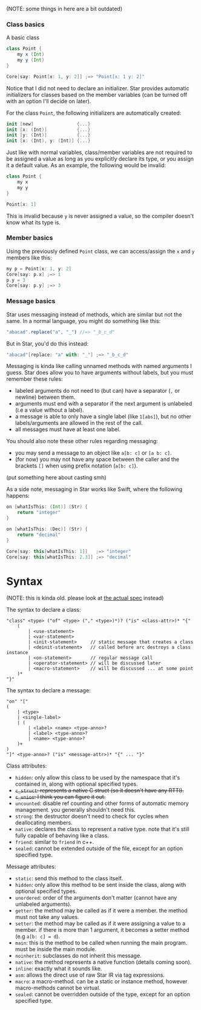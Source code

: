 (NOTE: some things in here are a bit outdated)

### Class basics

A basic class
```scala
class Point {
	my x (Int)
	my y (Int)
}

Core[say: Point[x: 1, y: 2]] ;=> "Point[x: 1 y: 2]"
```

Notice that I did not need to declare an initializer. Star provides automatic initializers for classes based on the member variables (can be turned off with an option I'll decide on later).

For the class `Point`, the following initializers are automatically created:
```swift
init [new]                {...}
init [x: (Int)]           {...}
init [y: (Int)]           {...}
init [x: (Int), y: (Int)] {...}
```

Just like with normal variables, class/member variables are not required to be assigned a value as long as you explicitly declare its type, or you assign it a default value. As an example, the following would be invalid:
```scala
class Point {
	my x
	my y
}

Point[x: 1]
```

This is invalid because `y` is never assigned a value, so the compiler doesn't know what its type is.

### Member basics

Using the previously defined `Point` class, we can access/assign the `x` and `y` members like this:
```scala
my p = Point[x: 1, y: 2]
Core[say: p.x] ;=> 1
p.y = 3
Core[say: p.y] ;=> 3
```

### Message basics

Star uses messaging instead of methods, which are similar but not the same. In a normal language, you might do something like this:
```js
"abacad".replace("a", "_") //=> "_b_c_d"
```

But in Star, you'd do this instead:
```scala
"abacad"[replace: "a" with: "_"] ;=> "_b_c_d"
```

Messaging is kinda like calling unnamed methods with named arguments I guess. Star does allow you to have arguments without labels, but you must remember these rules:
- labeled arguments do not need to (but can) have a separator (`,` or newline) between them.
- arguments must end with a separator if the next argument is unlabeled (i.e a value without a label).
- a message is able to only have a single label (like `1[abs]`), but no other labels/arguments are allowed in the rest of the call.
- all messages must have at least one label.

You should also note these other rules regarding messaging:
- you may send a message to an object like `a[b: c]` or `[a b: c]`.
- (for now) you may not have any space between the caller and the brackets `[]` when using prefix notation (`a[b: c]`).

(put something here about casting smh)

As a side note, messaging in Star works like Swift, where the following happens:
```scala
on [whatIsThis: (Int)] (Str) {
	return "integer"
}

on [whatIsThis: (Dec)] (Str) {
	return "decimal"
}

Core[say: this[whatIsThis: 1]]   ;=> "integer"
Core[say: this[whatIsThis: 2.3]] ;=> "decimal"
```

# Syntax

(NOTE: this is kinda old. please look at [the actual spec](../syntax/other-declarations.md) instead)

The syntax to declare a class:
```less
"class" <type> ("of" <type> ("," <type>)*)? ("is" <class-attr>)* "{"
	(
		| <use-statement>
		| <var-statement>
		| <init-statement>     // static message that creates a class
		| <deinit-statement>   // called before arc destroys a class instance
		| <on-statement>       // regular message call
		| <operator-statement> // will be discussed later
		| <macro-statement>    // will be discussed ... at some point
	)*
"}"
```

The syntax to declare a message:
```less
"on" "["
(
	| <type>
	| <single-label>
	| (
		| <label> <name> <type-anno>?
		| <label> <type-anno>?
		| <name> <type-anno>?
	)+
)
"]" <type-anno>? ("is" <message-attr>)* "{" ... "}"
```

Class attributes:
- `hidden`: only allow this class to be used by the namespace that it's contained in, along with optional specified types.
- ~~`c_struct`: represents a native C struct (so it doesn't have any RTTI).~~
- ~~`c_union`: I think you can figure it out.~~
- `uncounted`: disable ref counting and other forms of automatic memory management. you generally shouldn't need this.
- `strong`: the destructor doesn't need to check for cycles when deallocating members.
- `native`: declares the class to represent a native type. note that it's still fully capable of behaving like a class.
- `friend`: similar to `friend` in c++.
- `sealed`: cannot be extended outside of the file, except for an option specified type.

Message attributes:
- `static`: send this method to the class itself.
- `hidden`: only allow this method to be sent inside the class, along with optional specified types.
- `unordered`: order of the arguments don't matter (cannot have any unlabeled arguments).
- `getter`: the method may be called as if it were a member. the method must not take any values.
- `setter`: the method may be called as if it were assigning a value to a member. if there is more than 1 argument, it becomes a setter method (e.g `a[b: c] = d`).
- `main`: this is the method to be called when running the main program. must be inside the main module.
- `noinherit`: subclasses do not inherit this message.
- `native`: the method represents a native function (details coming soon).
- `inline`: exactly what it sounds like.
- `asm`: allows the direct use of raw Star IR via tag expressions.
- `macro`: a macro-method. can be a static or instance method, however macro-methods cannot be virtual.
- `sealed`: cannot be overridden outside of the type, except for an option specified type.